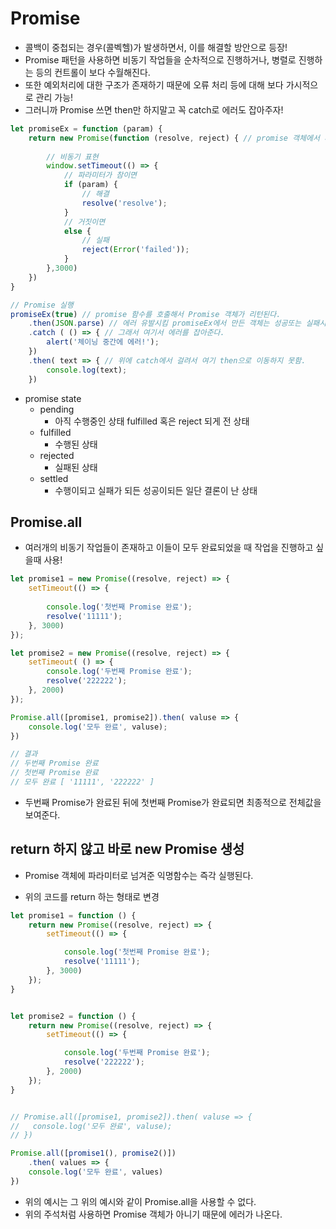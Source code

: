 # Promise
- 콜백이 중첩되는 경우(콜벡헬)가 발생하면서, 이를 해결할 방안으로 등장!
- Promise 패턴을 사용하면 비동기 작업들을 순차적으로 진행하거나, 병렬로 진행하는 등의 컨트롤이 보다 수월해진다.
- 또한 예외처리에 대한 구조가 존재하기 때문에 오류 처리 등에 대해 보다 가시적으로 관리 가능!
- 그러니까 Promise 쓰면 then만 하지말고 꼭 catch로 에러도 잡아주자!


```javascript
let promiseEx = function (param) {
    return new Promise(function (resolve, reject) { // promise 객체에서 파라미터로 익명함수를 받고 그 익명함수는 resolve와 reject를 파라미터로 받음
        
        // 비동기 표현
        window.setTimeout(() => {
            // 파라미터가 참이면
            if (param) {
                // 해결
                resolve('resolve');
            }
            // 거짓이면
            else {
                // 실패
                reject(Error('failed'));
            }
        },3000)
    })
}

// Promise 실행
promiseEx(true) // promise 함수를 호출해서 Promise 객체가 리턴된다. 
    .then(JSON.parse) // 에러 유발시킴 promiseEx에서 만든 객체는 성공또는 실패시 String을 리턴하기 때문
    .catch ( () => { // 그래서 여기서 에러를 잡아준다.
        alert('체이닝 중간에 에러!');
    })
    .then( text => { // 위에 catch에서 걸려서 여기 then으로 이동하지 못함.
        console.log(text);
    })
```

- promise state
  - pending
    - 아직 수행중인 상태 fulfilled 혹은 reject 되게 전 상태
  - fulfilled
    - 수행된 상태
  - rejected
    - 실패된 상태
  - settled
    - 수행이되고 실패가 되든 성공이되든 일단 결론이 난 상태


## Promise.all 
- 여러개의 비동기 작업들이 존재하고 이들이 모두 완료되었을 때 작업을 진행하고 싶을때 사용!

```javascript
let promise1 = new Promise((resolve, reject) => {
    setTimeout(() => {
        
        console.log('첫번째 Promise 완료');
        resolve('11111');
    }, 3000)
});

let promise2 = new Promise((resolve, reject) => {
    setTimeout( () => {
        console.log('두번째 Promise 완료');
        resolve('222222');
    }, 2000)
});

Promise.all([promise1, promise2]).then( valuse => {
    console.log('모두 완료', valuse);
})

// 결과
// 두번째 Promise 완료
// 첫번째 Promise 완료
// 모두 완료 [ '11111', '222222' ]
```
- 두번째 Promise가 완료된 뒤에 첫번째 Promise가 완료되면 최종적으로 전체값을 보여준다.

## return 하지 않고 바로 new Promise 생성
- Promise 객체에 파라미터로 넘겨준 익명함수는 즉각 실행된다.

- 위의 코드를 return 하는 형태로 변경
```javascript
let promise1 = function () {
    return new Promise((resolve, reject) => {
        setTimeout(() => {

            console.log('첫번째 Promise 완료');
            resolve('11111');
        }, 3000)
    });
}


let promise2 = function () {
    return new Promise((resolve, reject) => {
        setTimeout(() => {

            console.log('두번째 Promise 완료');
            resolve('222222');
        }, 2000)
    });
}


// Promise.all([promise1, promise2]).then( valuse => {
//   console.log('모두 완료', valuse);
// })

Promise.all([promise1(), promise2()])
    .then( values => {
    console.log('모두 완료', values)
})

```
- 위의 예시는 그 위의 예시와 같이 Promise.all을 사용할 수 없다. 
- 위의 주석처럼 사용하면 Promise 객체가 아니기 때문에 에러가 나온다. 